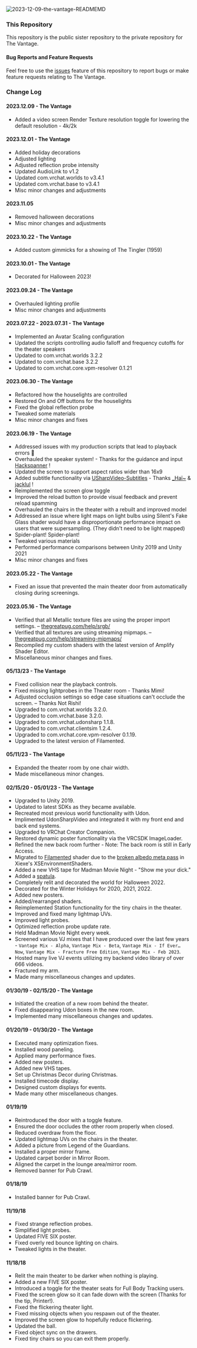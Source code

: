 ![2023-12-09-the-vantage-READMEMD](https://github.com/owlboy/vantage-public/assets/237349/d3d11e58-4287-409d-b857-3261ec864879)

### This Repository
This repository is the public sister repository to the private repository for The Vantage.

#### Bug Reports and Feature Requests
Feel free to use the [issues](https://github.com/owlboy/vantage-public/issues) feature of this repository to report bugs or make feature requests relating to The Vantage.

### Change Log
#### 2023.12.09 - The Vantage
* Added a video screen Render Texture resolution toggle for lowering the default resolution - 4k/2k

#### 2023.12.01 - The Vantage
* Added holiday decorations
* Adjusted lighting
* Adjusted reflection probe intensity
* Updated AudioLink to v1.2
* Updated com.vrchat.worlds to v3.4.1
* Updated com.vrchat.base to v3.4.1
* Misc minor changes and adjustments

#### 2023.11.05
* Removed halloween decorations
* Misc minor changes and adjustments

#### 2023.10.22 - The Vantage
* Added custom gimmicks for a showing of The Tingler (1959)

#### 2023.10.01 - The Vantage
* Decorated for Halloween 2023!

#### 2023.09.24 - The Vantage
* Overhauled lighting profile
* Misc minor changes and adjustments
  
#### 2023.07.22 - 2023.07.31 - The Vantage
* Implemented an Avatar Scaling configuration
* Updated the scripts controlling audio falloff and frequency cutoffs for the theater speakers
* Updated to com.vrchat.worlds 3.2.2
* Updated to com.vrchat.base 3.2.2
* Updated to com.vrchat.core.vpm-resolver 0.1.21

#### 2023.06.30 - The Vantage
* Refactored how the houselights are controlled
* Restored On and Off buttons for the houselights
* Fixed the global reflection probe
* Tweaked some materials
* Misc minor changes and fixes
  
#### 2023.06.19 - The Vantage
* Addressed issues with my production scripts that lead to playback errors 🫠
* Overhauled the speaker system! - Thanks for the guidance and input [Hackspanner](https://github.com/hackspanner) !
* Updated the screen to support aspect ratios wider than 16x9
* Added subtitle functionality via [USharpVideo-Subtitles](https://github.com/jacklul/USharpVideo-Subtitles) - Thanks [_Haï~](https://twitter.com/vr_hai) & [jacklul](https://github.com/jacklul) !
* Reimplemented the screen glow toggle
* Improved the reload button to provide visual feedback and prevent reload spamming
* Overhauled the chairs in the theater with a rebuilt and improved model
* Addressed an issue where light maps on light bulbs using Silent's Fake Glass shader would have a disproportionate performance impact on users that were supersampling. (They didn't need to be light mapped)
* Spider-plant! Spider-plant!
* Tweaked various materials
* Performed performance comparisons between Unity 2019 and Unity 2021
* Misc minor changes and fixes

#### 2023.05.22 - The Vantage
* Fixed an issue that prevented the main theater door from automatically closing during screenings.

#### 2023.05.16 - The Vantage
* Verified that all Metallic texture files are using the proper import settings. – [thegreatpug.com/help/srgb/](https://thegreatpug.com/help/srgb/)
* Verified that all textures are using streaming mipmaps. – [thegreatpug.com/help/streaming-mipmaps/](https://thegreatpug.com/help/streaming-mipmaps/)
* Recompiled my custom shaders with the latest version of Amplify Shader Editor.
* Miscellaneous minor changes and fixes.

#### 05/13/23 - The Vantage
* Fixed collision near the playback controls.
* Fixed missing lightprobes in the Theater room - Thanks Mimi!
* Adjusted occlusion settings so edge case situations can't occlude the screen. – Thanks Not Rishi!
* Upgraded to com.vrchat.worlds 3.2.0.
* Upgraded to com.vrchat.base 3.2.0.
* Upgraded to com.vrchat.udonsharp 1.1.8.
* Upgraded to com.vrchat.clientsim 1.2.4.
* Upgraded to com.vrchat.core.vpm-resolver 0.1.19.
* Upgraded to the latest version of Filamented.

#### 05/11/23 - The Vantage
* Expanded the theater room by one chair width.
* Made miscellaneous minor changes.

#### 02/15/20 - 05/01/23 - The Vantage
* Upgraded to Unity 2019.
* Updated to latest SDKs as they became available.
* Recreated most previous world functionality with Udon.
* Implimented UdonSharpVideo and integrated it with my front end and back end systems.
* Upgraded to VRChat Creator Companion.
* Restored dynamic poster functionality via the VRCSDK ImageLoader.
* Refined the new back room further - Note: The back room is still in Early Access.
* Migrated to [Filamented](https://gitlab.com/s-ilent/filamented) shader due to the [broken albedo meta pass](https://github.com/Xiexe/XSEnvironmentShaders/issues/9) in Xiexe's XSEnvironmentShaders.
* Added a new VHS tape for Madman Movie Night - "Show me your dick."
* Added a [spatula](https://www.youtube.com/watch?v=2XbCWmY0eqY).
* Completely relit and decorated the world for Halloween 2022.
* Decorated for the Winter Holidays for 2020, 2021, 2022.
* Added new posters.
* Added/rearranged shaders.
* Reimplemented Station functionality for the tiny chairs in the theater.
* Improved and fixed many lightmap UVs.
* Improved light probes.
* Optimized reflection probe update rate.
* Held Madman Movie Night every week.
* Screened various VJ mixes that I have produced over the last few years - `Vantage Mix - Alpha`, `Vantage Mix - Beta`, `Vantage Mix - If Ever… Now`, `Vantage Mix - Fracture Free Edition`, `Vantage Mix - Feb 2023`.
* Hosted many live VJ events utilizing my backend video library of over 666 videos.
* Fractured my arm.
* Made many miscellaneous changes and updates.

#### 01/30/19 - 02/15/20 - The Vantage
* Initiated the creation of a new room behind the theater.
* Fixed disappearing Udon boxes in the new room.
* Implemented many miscellaneous changes and updates.

#### 01/20/19 - 01/30/20 - The Vantage
* Executed many optimization fixes.
* Installed wood paneling.
* Applied many performance fixes.
* Added new posters.
* Added new VHS tapes.
* Set up Christmas Decor during Christmas.
* Installed timecode display.
* Designed custom displays for events.
* Made many other miscellaneous changes.

#### 01/19/19
* Reintroduced the door with a toggle feature.
* Ensured the door occludes the other room properly when closed.
* Reduced overdraw from the floor.
* Updated lightmap UVs on the chairs in the theater.
* Added a picture from Legend of the Guardians.
* Installed a proper mirror frame.
* Updated carpet border in Mirror Room.
* Aligned the carpet in the lounge area/mirror room.
* Removed banner for Pub Crawl.

#### 01/18/19
* Installed banner for Pub Crawl.

#### 11/19/18
* Fixed strange reflection probes.
* Simplified light probes.
* Updated FIVE SIX poster.
* Fixed overly red bounce lighting on chairs.
* Tweaked lights in the theater.

#### 11/18/18
* Relit the main theater to be darker when nothing is playing.
* Added a new FIVE SIX poster.
* Introduced a toggle for the theater seats for Full Body Tracking users.
* Fixed the screen glow so it can fade down with the screen (Thanks for the tip, Printer!).
* Fixed the flickering theater light.
* Fixed missing objects when you respawn out of the theater.
* Improved the screen glow to hopefully reduce flickering.
* Updated the ball.
* Fixed object sync on the drawers.
* Fixed tiny chairs so you can exit them properly.
